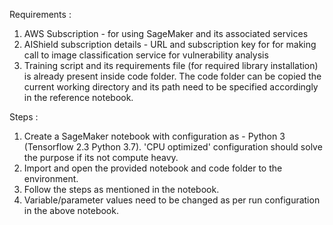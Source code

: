 Requirements :

1. AWS Subscription - for using SageMaker and its associated services
2. AIShield subscription details - URL and subscription key for for making call to image classification service for vulnerability analysis
3. Training script and its requirements file (for required library installation) is already present inside code folder. The code folder can be copied the current working directory and its path need to be specified accordingly in the reference notebook.

Steps :

1. Create a SageMaker notebook with configuration as - Python 3 (Tensorflow 2.3 Python 3.7). 'CPU optimized' configuration should solve the purpose if its not compute heavy.
2. Import and open the provided notebook and code folder to the environment.
3. Follow the steps as mentioned in the notebook.
4. Variable/parameter values need to be changed as per run configuration in the above notebook.